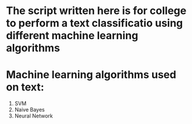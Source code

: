 # The script written  here is for college to perform a text classificatio using different machine learning algorithms

# Machine learning algorithms used on text:
1.  SVM
2.  Naive Bayes
3.  Neural Network
